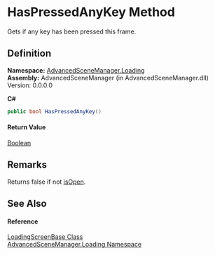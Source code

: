 # HasPressedAnyKey Method


Gets if any key has been pressed this frame.



## Definition
**Namespace:** <a href="N_AdvancedSceneManager_Loading.md">AdvancedSceneManager.Loading</a>  
**Assembly:** AdvancedSceneManager (in AdvancedSceneManager.dll) Version: 0.0.0.0

**C#**
``` C#
public bool HasPressedAnyKey()
```



#### Return Value
<a href="https://learn.microsoft.com/dotnet/api/system.boolean" target="_blank" rel="noopener noreferrer">Boolean</a>

## Remarks
Returns false if not <a href="P_AdvancedSceneManager_Loading_LoadingScreenBase_isOpen.md">isOpen</a>.

## See Also


#### Reference
<a href="T_AdvancedSceneManager_Loading_LoadingScreenBase.md">LoadingScreenBase Class</a>  
<a href="N_AdvancedSceneManager_Loading.md">AdvancedSceneManager.Loading Namespace</a>  
